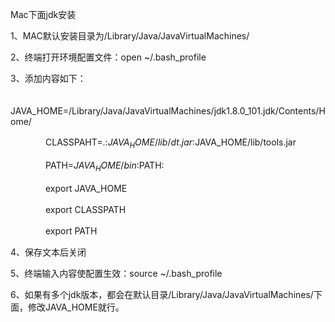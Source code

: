 Mac下面jdk安装

1、MAC默认安装目录为/Library/Java/JavaVirtualMachines/

2、终端打开环境配置文件：open ~/.bash_profile


3、添加内容如下：

　　　　JAVA_HOME=/Library/Java/JavaVirtualMachines/jdk1.8.0_101.jdk/Contents/Home/

　　　　CLASSPAHT=.:$JAVA_HOME/lib/dt.jar:$JAVA_HOME/lib/tools.jar

　　　　PATH=$JAVA_HOME/bin:$PATH:

　　　　export JAVA_HOME

　　　　export CLASSPATH

　　　　export PATH

4、保存文本后关闭

5、终端输入内容使配置生效：source ~/.bash_profile

6、如果有多个jdk版本，都会在默认目录/Library/Java/JavaVirtualMachines/下面，修改JAVA_HOME就行。